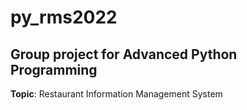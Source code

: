 # py_rms2022
Group project for Advanced Python Programming
---------------------
**Topic**: Restaurant Information Management System
